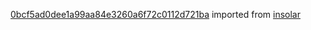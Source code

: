 [0bcf5ad0dee1a99aa84e3260a6f72c0112d721ba](https://github.com/insolar/insolar/commit/0bcf5ad0dee1a99aa84e3260a6f72c0112d721ba) imported from [insolar](https://github.com/insolar/insolar)
